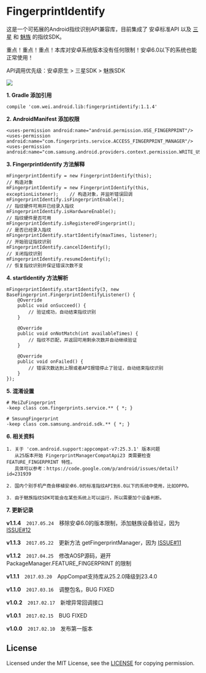 # FingerprintIdentify

这是一个可拓展的Android指纹识别API兼容库，目前集成了 安卓标准API 以及 [三星](http://developer.samsung.com/galaxy/pass#) 和 [魅族](http://open-wiki.flyme.cn/index.php?title=%E6%8C%87%E7%BA%B9%E8%AF%86%E5%88%ABAPI) 的指纹SDK。

重点！重点！重点！本库对安卓系统版本没有任何限制！安卓6.0以下的系统也能正常使用！

API调用优先级：安卓原生 > 三星SDK > 魅族SDK

[![](https://github.com/uccmawei/FingerprintIdentify/raw/master/other/QRCode_zh.png)](https://github.com/uccmawei/FingerprintIdentify/raw/master/other/demo.apk)

**1. Gradle 添加引用**

    compile 'com.wei.android.lib:fingerprintidentify:1.1.4'

**2. AndroidManifest 添加权限**

    <uses-permission android:name="android.permission.USE_FINGERPRINT"/>
    <uses-permission android:name="com.fingerprints.service.ACCESS_FINGERPRINT_MANAGER"/>
    <uses-permission android:name="com.samsung.android.providers.context.permission.WRITE_USE_APP_FEATURE_SURVEY"/>

**3. FingerprintIdentify 方法解释**

    mFingerprintIdentify = new FingerprintIdentify(this);                       // 构造对象
    mFingerprintIdentify = new FingerprintIdentify(this, exceptionListener);    // 构造对象，并监听错误回调
    mFingerprintIdentify.isFingerprintEnable();                                 // 指纹硬件可用并已经录入指纹
    mFingerprintIdentify.isHardwareEnable();                                    // 指纹硬件是否可用
    mFingerprintIdentify.isRegisteredFingerprint();                             // 是否已经录入指纹
    mFingerprintIdentify.startIdentify(maxTimes, listener);                     // 开始验证指纹识别
    mFingerprintIdentify.cancelIdentify();                                      // 关闭指纹识别
    mFingerprintIdentify.resumeIdentify();                                      // 恢复指纹识别并保证错误次数不变

**4. startIdentify 方法解析**

    mFingerprintIdentify.startIdentify(3, new BaseFingerprint.FingerprintIdentifyListener() {
        @Override
        public void onSucceed() {
            // 验证成功，自动结束指纹识别
        }

        @Override
        public void onNotMatch(int availableTimes) {
            // 指纹不匹配，并返回可用剩余次数并自动继续验证
        }

        @Override
        public void onFailed() {
            // 错误次数达到上限或者API报错停止了验证，自动结束指纹识别
        }
    });

**5. 混淆设置**

    # MeiZuFingerprint
    -keep class com.fingerprints.service.** { *; }
    
    # SmsungFingerprint
    -keep class com.samsung.android.sdk.** { *; }

**6. 相关资料**

    1. 关于 'com.android.support:appcompat-v7:25.3.1' 版本问题
       从25版本开始 FingerprintManagerCompatApi23 类需要检查 FEATURE_FINGERPRINT 特性。
       具体可以参考：https://code.google.com/p/android/issues/detail?id=231939

    2. 国内个别手机产商会移植安卓6.0的标准指纹API到6.0以下的系统中使用，比如OPPO。

    3. 由于魅族指纹SDK可能会在某些系统上可以运行，所以需要加个设备判断。

**7. 更新记录**

**v1.1.4**　`2017.05.24`　移除安卓6.0的版本限制，添加魅族设备验证，因为 [ISSUE#12](https://github.com/uccmawei/FingerprintIdentify/issues/12)

**v1.1.3**　`2017.05.22`　更新方法 getFingerprintManager，因为 [ISSUE#11](https://github.com/uccmawei/FingerprintIdentify/issues/11)

**v1.1.2**　`2017.04.25`　修改AOSP源码，避开 PackageManager.FEATURE_FINGERPRINT 的限制

**v1.1.1**　`2017.03.20`　AppCompat支持库从25.2.0降级到23.4.0

**v1.1.0**　`2017.03.16`　调整包名，BUG FIXED

**v1.0.2**　`2017.02.17`　新增异常回调接口

**v1.0.1**　`2017.02.15`　BUG FIXED

**v1.0.0**　`2017.02.10`　发布第一版本

## License ##

Licensed under the MIT License, see the [LICENSE](https://github.com/uccmawei/FingerprintIdentify/blob/master/LICENSE) for copying permission.